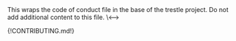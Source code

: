 <!-->This wraps the code of conduct file in the base of the trestle project.

Do not add additional content to this file.
\<-->
{!CONTRIBUTING.md!}
